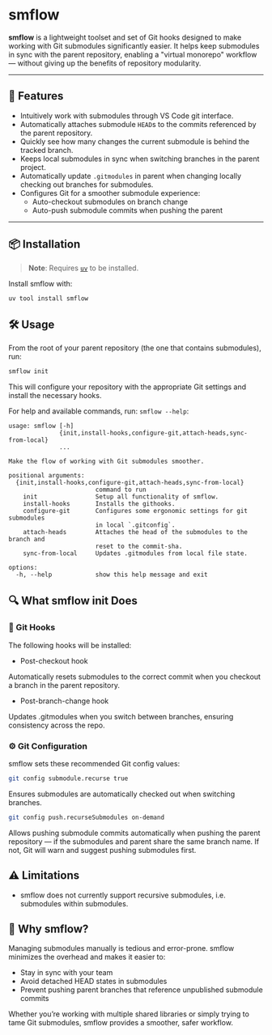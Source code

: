 # smflow

**smflow** is a lightweight toolset and set of Git hooks designed to make working with Git submodules significantly easier. It helps keep submodules in sync with the parent repository, enabling a "virtual monorepo" workflow — without giving up the benefits of repository modularity.

---

## 🚀 Features

- Intuitively work with submodules through VS Code git interface.
- Automatically attaches submodule `HEAD`s to the commits referenced by the parent repository.
- Quickly see how many changes the current submodule is behind the tracked branch.
- Keeps local submodules in sync when switching branches in the parent project.
- Automatically update `.gitmodules` in parent when changing locally checking out branches for submodules.
- Configures Git for a smoother submodule experience:
  - Auto-checkout submodules on branch change
  - Auto-push submodule commits when pushing the parent

---

## 📦 Installation

> **Note**: Requires [`uv`](https://github.com/astral-sh/uv) to be installed.

Install smflow with:

```bash
uv tool install smflow
```

## 🛠️ Usage

From the root of your parent repository (the one that contains submodules), run:

```bash
smflow init
```

This will configure your repository with the appropriate Git settings and install the necessary hooks.

For help and available commands, run: `smflow --help`:

```
usage: smflow [-h]
              {init,install-hooks,configure-git,attach-heads,sync-from-local}
              ...

Make the flow of working with Git submodules smoother.

positional arguments:
  {init,install-hooks,configure-git,attach-heads,sync-from-local}
                        command to run
    init                Setup all functionality of smflow.
    install-hooks       Installs the githooks.
    configure-git       Configures some ergonomic settings for git submodules
                        in local `.gitconfig`.
    attach-heads        Attaches the head of the submodules to the branch and
                        reset to the commit-sha.
    sync-from-local     Updates .gitmodules from local file state.

options:
  -h, --help            show this help message and exit
```

## 🔍 What smflow init Does

### 🔗 Git Hooks

The following hooks will be installed:

- Post-checkout hook

Automatically resets submodules to the correct commit when you checkout a branch in the parent repository.

- Post-branch-change hook

Updates .gitmodules when you switch between branches, ensuring consistency across the repo.

### ⚙️ Git Configuration

smflow sets these recommended Git config values:

```bash
git config submodule.recurse true
```

Ensures submodules are automatically checked out when switching branches.

```bash
git config push.recurseSubmodules on-demand
```

Allows pushing submodule commits automatically when pushing the parent repository — if the submodules and parent share the same branch name. If not, Git will warn and suggest pushing submodules first.

## ⚠️ Limitations

- smflow does not currently support recursive submodules, i.e. submodules within submodules.

## 🧩 Why smflow?

Managing submodules manually is tedious and error-prone. smflow minimizes the overhead and makes it easier to:

- Stay in sync with your team
- Avoid detached HEAD states in submodules
- Prevent pushing parent branches that reference unpublished submodule commits

Whether you’re working with multiple shared libraries or simply trying to tame Git submodules, smflow provides a smoother, safer workflow.
